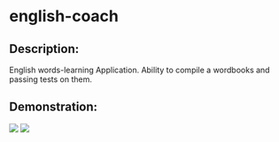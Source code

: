 # english-coach
## Description:
English words-learning Application. Ability to compile a wordbooks and passing tests on them.
## Demonstration:
<img src="https://sun9-26.userapi.com/c858428/v858428436/10998d/BeA2pXZ_OP0.jpg">
<img src="https://sun9-25.userapi.com/c858428/v858428930/107a22/UWkvoiwmmNY.jpg">
